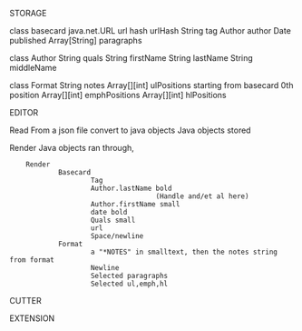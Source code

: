 STORAGE

class basecard
  java.net.URL url
  hash urlHash
  String tag
  Author author
  Date published
  Array[String] paragraphs
  


class Author
  String quals
  String firstName
  String lastName
  String middleName

class Format
      String notes
      Array[][int] ulPositions starting from basecard 0th position
      Array[][int] emphPositions
      Array[][int] hlPositions

EDITOR

  Read
        From a json file convert to java objects
        Java objects stored 

  Render
        Java objects ran through,

        Render
                Basecard
                        Tag
                        Author.lastName bold
                                        (Handle and/et al here)
                        Author.firstName small
                        date bold
                        Quals small
                        url
                        Space/newline
                Format
                        a "*NOTES" in smalltext, then the notes string from format
                        Newline
                        Selected paragraphs
                        Selected ul,emph,hl

CUTTER

EXTENSION   
